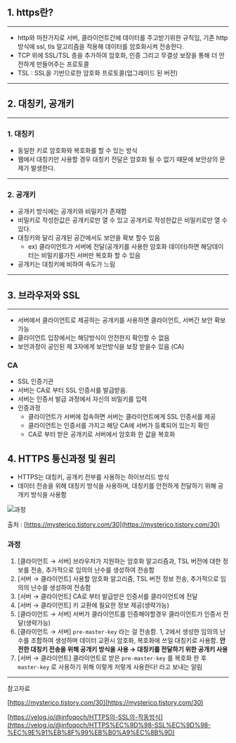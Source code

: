 ## 1. https란?

---

- http와 마찬가지로 서버, 클라이언트간에 데이터를 주고받기위한 규칙임, 기존 http 방식에 ssl, tls 알고리즘을 적용해 데이터를 암호화시켜 전송한다.
- TCP 위에 SSL/TSL 층을 추가하여 암호화, 인증 그리고 무결성 보장을 통해 더 안전하게 만들어주는 프로토콜
- TSL : SSL을 기반으로한 암호화 프로토콜(업그레이드 된 버전)

---

## 2. 대칭키, 공개키

---

### 1. 대칭키

- 동일한 키로 암호화와 복호화를 할 수 있는 방식
- 웹에서 대칭키만 사용할 경우 대칭키 전달은 암호화 될 수 없기 때문에 보안상의 문제가 발생한다.

---

### 2. 공개키

- 공개키 방식에는 공개키와 비밀키가 존재함
- 비밀키로 작성한값은 공개키로만 열 수 있고 공개키로 작성한값은 비밀키로만 열 수 있다.
- 대칭키와 달리 공개된 공간에서도 보안을 확보 할수 있음
  - ex) 클라이언트가 서버에 전달(공개키를 사용한 암호화 데이터)하면 해당데이터는 비밀키를가진 서버만 복호화 할 수 있음
- 공개키는 대칭키에 비하여 속도가 느림

---

## 3. 브라우저와 SSL

---

- 서버에서 클라이언트로 제공하는 공개키를 사용하면 클라이언트, 서버간 보안 확보가능
- 클라이언트 입장에서는 해당방식이 안전한지 확인할 수 없음
- 보안과정이 공인된 제 3자에게 보안방식을 보장 받을수 있음 (CA)

### CA

- SSL 인증기관
- 서버는 CA로 부터 SSL 인증서를 발급받음.
- 서버는 인증서 발급 과정에서 자신의 비밀키를 입력
- 인증과정
  - 클라이언트가 서버에 접속하면 서버는 클라이언트에게 SSL 인증서를 제공
  - 클라이언트는 인증서를 가지고 해당 CA에 서버가 등록되어 있는지 확인
  - CA로 부터 받은 공개키로 서버에서 암호화 한 값을 복호화

## 4. HTTPS 통신과정 및 원리

- HTTPS는 대칭키, 공개키 전부를 사용하는 하이브리드 방식
- 데이터 전송을 위해 대칭키 방식을 사용하며, 대칭키를 안전하게 전달하기 위해 공개키 방식을 사용함

![과정](https://oopy.lazyrockets.com/api/v2/notion/image?src=https%3A%2F%2Fs3-us-west-2.amazonaws.com%2Fsecure.notion-static.com%2Fd5921023-63eb-44a1-9426-5c6078775ed1%2FUntitled.png&blockId=2839b829-4de6-4ff9-979a-ab27815e75f8)

출처 : [https://mysterico.tistory.com/30](https://mysterico.tistory.com/30)

### 과정

1. [클라이언트 → 서버] 브라우저가 지원하는 암호화 알고리즘과, TSL 버전에 대한 정보를 전송, 추가적으로 임의의 난수를 생성하여 전송함
2. [서버 → 클라이언트] 사용할 암호화 알고리즘, TSL 버전 정보 전송, 추가적으로 임의의 난수를 생성하여 전송함
3. [서버 → 클라이언트] CA로 부터 발급받은 인증서를 클라이언트에 전달
4. [서버 → 클라이언트] 키 교환에 필요한 정보 제공(생략가능)
5. [클라이언트 → 서버] 서버가 클라이언트를 인증해야할경우 클라이언트가 인증서 전달(생략가능)
6. [클라이언트 → 서버] `pre-master-key` 라는 걸 전송함. 1, 2에서 생성한 임의의 난수를 조합하여 생성하며 데이터 교환시 암호화, 복호화에 쓰일 대칭키로 사용함.
   **안전한 대칭키 전송을 위해 공개키 방식을 사용 → 대칭키를 전달하기 위한 공개키 사용**
7. [서버 → 클라이언트] 클라이언트로 받은 `pre-master-key` 를 복호화 한 후 `master-key` 로 사용하기 위해 이렇게 저렇게 사용한다! 라고 보내는 알림

---

참고자료

[https://mysterico.tistory.com/30](https://mysterico.tistory.com/30)

[https://velog.io/@infoqoch/HTTPS의-SSL의-작동방식](https://velog.io/@infoqoch/HTTPS%EC%9D%98-SSL%EC%9D%98-%EC%9E%91%EB%8F%99%EB%B0%A9%EC%8B%9D)
